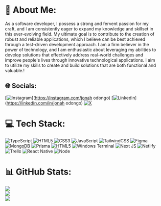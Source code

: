 # 💫 About Me:
As a software developer, I possess a strong and fervent passion for my craft, and I am consistently eager to expand my knowledge and skillset in this ever-evolving field. My ultimate goal is to contribute to the creation of robust and reliable applications, which I believe can be best achieved through a test-driven development approach. I am a firm believer in the power of technology, and I am enthusiastic about leveraging my abilities to develop solutions that effectively address real-world challenges and improve people's lives through innovative technological applications. I aim to utilize my skills to create and build solutions that are both functional and valuable.!


## 🌐 Socials:
[![Instagram](https://img.shields.io/badge/Instagram-%23E4405F.svg?logo=Instagram&logoColor=white)](https://instagram.com/jonah odongo) [![LinkedIn](https://img.shields.io/badge/LinkedIn-%230077B5.svg?logo=linkedin&logoColor=white)](https://linkedin.com/in/jonah odongo) [![X](https://img.shields.io/badge/X-black.svg?logo=X&logoColor=white)](https://x.com/@jonahodongo19) 

# 💻 Tech Stack:
![TypeScript](https://img.shields.io/badge/typescript-%23007ACC.svg?style=for-the-badge&logo=typescript&logoColor=white) ![HTML5](https://img.shields.io/badge/html5-%23E34F26.svg?style=for-the-badge&logo=html5&logoColor=white) ![CSS3](https://img.shields.io/badge/css3-%231572B6.svg?style=for-the-badge&logo=css3&logoColor=white) ![JavaScript](https://img.shields.io/badge/javascript-%23323330.svg?style=for-the-badge&logo=javascript&logoColor=%23F7DF1E) ![TailwindCSS](https://img.shields.io/badge/tailwindcss-%2338B2AC.svg?style=for-the-badge&logo=tailwind-css&logoColor=white) ![Figma](https://img.shields.io/badge/figma-%23F24E1E.svg?style=for-the-badge&logo=figma&logoColor=white) ![MongoDB](https://img.shields.io/badge/MongoDB-%234ea94b.svg?style=for-the-badge&logo=mongodb&logoColor=white) ![Prisma](https://img.shields.io/badge/Prisma-3982CE?style=for-the-badge&logo=Prisma&logoColor=white) ![HTML5](https://img.shields.io/badge/html5-%23E34F26.svg?style=for-the-badge&logo=html5&logoColor=white) ![Windows Terminal](https://img.shields.io/badge/Windows%20Terminal-%234D4D4D.svg?style=for-the-badge&logo=windows-terminal&logoColor=white) ![Next JS](https://img.shields.io/badge/Next-black?style=for-the-badge&logo=next.js&logoColor=white) ![Netlify](https://img.shields.io/badge/netlify-%23000000.svg?style=for-the-badge&logo=netlify&logoColor=#00C7B7) ![Trello](https://img.shields.io/badge/Trello-%23026AA7.svg?style=for-the-badge&logo=Trello&logoColor=white) ![React Native](https://img.shields.io/badge/react_native-%2320232a.svg?style=for-the-badge&logo=react&logoColor=%2361DAFB) ![Node](https://img.shields.io/badge/React_Router-CA4245?style=for-the-badge&logo=react-router&logoColor=white)

# 📊 GitHub Stats:
![](https://github-readme-stats.vercel.app/api?username=o-jonah&theme=dark&hide_border=false&include_all_commits=false&count_private=false)<br/>
![](https://github-readme-streak-stats.herokuapp.com/?user=o-jonah&theme=dark&hide_border=false)<br/>
![](https://github-readme-stats.vercel.app/api/top-langs/?username=o-jonah&theme=dark&hide_border=false&include_all_commits=false&count_private=false&layout=compact)

<!-- Proudly sponsored with GPRM ( https://gprm.itsvg.in ) -->
